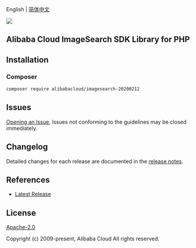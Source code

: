 English | [简体中文](README-CN.md)

![](https://aliyunsdk-pages.alicdn.com/icons/AlibabaCloud.svg)

## Alibaba Cloud ImageSearch SDK Library for PHP

## Installation

### Composer

```bash
composer require alibabacloud/imagesearch-20200212
```

## Issues

[Opening an Issue](https://github.com/aliyun/alibabacloud-sdk/issues/new), Issues not conforming to the guidelines may be closed immediately.

## Changelog

Detailed changes for each release are documented in the [release notes](./ChangeLog.txt).

## References

* [Latest Release](https://github.com/aliyun/alibabacloud-sdk)

## License

[Apache-2.0](http://www.apache.org/licenses/LICENSE-2.0)

Copyright (c) 2009-present, Alibaba Cloud All rights reserved.
